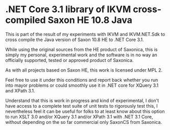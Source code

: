 ﻿# .NET Core 3.1 library of IKVM cross-compiled Saxon HE 10.8 Java

This is part of the result of my experiments with IKVM and IKVM.NET.Sdk to cross compile the Java version of Saxon 10.8 HE to .NET Core 3.1.

While using the original sources from the HE product of Saxonica, this is simply my personal, experimental work and the software is in
no way an officially supported, tested or approved product of Saxonica.

As with all projects based on Saxon HE, this work is licensed under MPL 2.

Feel free to use it under this conditions and report back whether you run into mayor problems or could smoothly use it in .NET core for XQuery 3.1 and XPath 3.1.

Understand that this is work in progress and kind of experimental, I don't have access to a complete test suite of unit tests to rigorously test this, 
I nevertheless feel it can be useful for folks to at least know about this option to run XSLT 3.0 and/or XQuery 3.1 and/or XPath 3.1 with .NET 3.1 Core,
without depending on the so far commercial only SaxonCS from Saxonica. 
